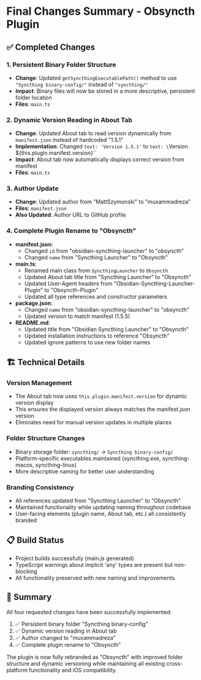 # Final Changes Summary - Obsyncth Plugin

## ✅ Completed Changes

### 1. Persistent Binary Folder Structure
- **Change**: Updated `getSyncthingExecutablePath()` method to use `"Syncthing binary-config/"` instead of `"syncthing/"`
- **Impact**: Binary files will now be stored in a more descriptive, persistent folder location
- **Files**: `main.ts`

### 2. Dynamic Version Reading in About Tab
- **Change**: Updated About tab to read version dynamically from `manifest.json` instead of hardcoded "1.5.1"
- **Implementation**: Changed `text: 'Version 1.5.1'` to `text: \`Version \${this.plugin.manifest.version}\``
- **Impact**: About tab now automatically displays correct version from manifest
- **Files**: `main.ts`

### 3. Author Update
- **Change**: Updated author from "MattSzymonski" to "muxammadreza"
- **Files**: `manifest.json`
- **Also Updated**: Author URL to GitHub profile

### 4. Complete Plugin Rename to "Obsyncth"
- **manifest.json**: 
  - Changed `id` from "obsidian-syncthing-launcher" to "obsyncth"
  - Changed `name` from "Syncthing Launcher" to "Obsyncth"
- **main.ts**:
  - Renamed main class from `SyncthingLauncher` to `Obsyncth`
  - Updated About tab title from "Syncthing Launcher" to "Obsyncth"
  - Updated User-Agent headers from "Obsidian-Syncthing-Launcher-Plugin" to "Obsyncth-Plugin"
  - Updated all type references and constructor parameters
- **package.json**:
  - Changed `name` from "obsidian-syncthing-launcher" to "obsyncth"
  - Updated version to match manifest (1.5.5)
- **README.md**:
  - Updated title from "Obsidian Syncthing Launcher" to "Obsyncth"
  - Updated installation instructions to reference "Obsyncth"
  - Updated ignore patterns to use new folder names

## 🏗️ Technical Details

### Version Management
- The About tab now uses `this.plugin.manifest.version` for dynamic version display
- This ensures the displayed version always matches the manifest.json version
- Eliminates need for manual version updates in multiple places

### Folder Structure Changes
- Binary storage folder: `syncthing/` → `Syncthing binary-config/`
- Platform-specific executables maintained (syncthing.exe, syncthing-macos, syncthing-linux)
- More descriptive naming for better user understanding

### Branding Consistency
- All references updated from "Syncthing Launcher" to "Obsyncth"
- Maintained functionality while updating naming throughout codebase
- User-facing elements (plugin name, About tab, etc.) all consistently branded

## 📋 Build Status
- Project builds successfully (main.js generated)
- TypeScript warnings about implicit 'any' types are present but non-blocking
- All functionality preserved with new naming and improvements

## 🎯 Summary
All four requested changes have been successfully implemented:
1. ✅ Persistent binary folder "Syncthing binary-config"
2. ✅ Dynamic version reading in About tab
3. ✅ Author changed to "muxammadreza"
4. ✅ Complete plugin rename to "Obsyncth"

The plugin is now fully rebranded as "Obsyncth" with improved folder structure and dynamic versioning while maintaining all existing cross-platform functionality and iOS compatibility.
